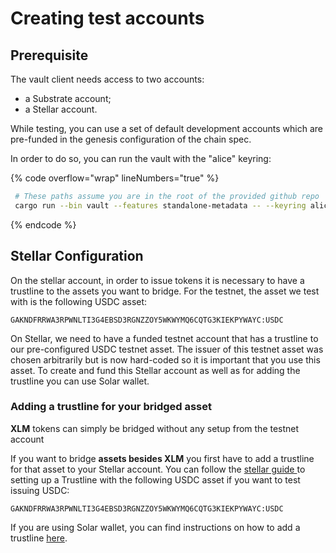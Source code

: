 # Creating test accounts

## Prerequisite

The vault client needs access to two accounts:&#x20;

* a Substrate account;
* a Stellar account.

While testing, you can use a set of default development accounts which are pre-funded in the genesis configuration of the chain spec.

In order to do so, you can run the vault with the "alice" keyring:

{% code overflow="wrap" lineNumbers="true" %}
```bash
 # These paths assume you are in the root of the provided github repo
 cargo run --bin vault --features standalone-metadata -- --keyring alice [...]
```
{% endcode %}

## Stellar Configuration

On the stellar account, in order to issue tokens it is necessary to have a trustline to the assets you want to bridge. For the testnet, the asset we test with is the following USDC asset:

`GAKNDFRRWA3RPWNLTI3G4EBSD3RGNZZOY5WKWYMQ6CQTG3KIEKPYWAYC:USDC`

On Stellar, we need to have a funded testnet account that has a trustline to our pre-configured USDC testnet asset. The issuer of this testnet asset was chosen arbitrarily but is now hard-coded so it is important that you use this asset. To create and fund this Stellar account as well as for adding the trustline you can use Solar wallet.

### Adding a trustline for your bridged asset

**XLM** tokens can simply be bridged without any setup from the testnet account

If you want to bridge **assets besides XLM** you first have to add a trustline for that asset to your Stellar account. You can follow the [stellar guide ](https://developers.stellar.org/docs/fundamentals-and-concepts/stellar-data-structures/accounts#trustlines)to setting up a Trustline with the following USDC asset if you want to test issuing USDC:

`GAKNDFRRWA3RPWNLTI3G4EBSD3RGNZZOY5WKWYMQ6CQTG3KIEKPYWAYC:USDC`

If you are using Solar wallet, you can find instructions on how to add a trustline [here](https://docs.solarwallet.io/guide/07-asset-management.html#add-custom-assets).

